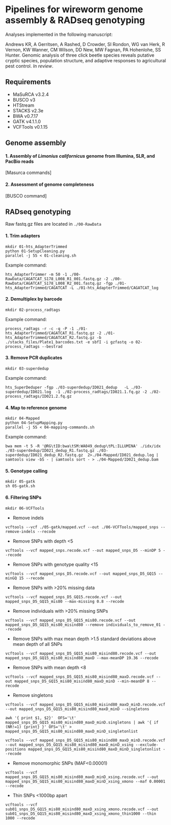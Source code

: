 # Pipelines for wireworm genome assembly & RADseq genotyping

Analyses implemented in the following manuscript:

Andrews KR, A Gerritsen, A Rashed, D Crowder, SI Rondon, WG van Herk, R Vernon, KW Wanner, CM Wilson, DD New, MW Fagnan, PA Hohenlohe, SS Hunter. Genomic analysis of three click beetle species reveals putative cryptic species, population structure, and adaptive responses to agricultural pest control. *In review*.

## Requirements

* MaSuRCA v3.2.4
* BUSCO v3
* HTStream
* STACKS v2.3e
* BWA v0.7.17
* GATK v4.1.1.0
* VCFTools v0.1.15

## Genome assembly

#### 1. Assembly of *Limonius californicus* genome from Illumina, SLR, and PacBio reads

[Masurca commands]

#### 2. Assessment of genome completeness

[BUSCO command]




## RADseq genotyping

Raw fastq.gz files are located in ```./00-RawData```

#### 1. Trim adapters

```
mkdir 01-hts_AdapterTrimmed
python 01-SetupCleaning.py
parallel -j 55 < 01-cleaning.sh
```

Example command:

```
hts_AdapterTrimmer -m 50 -1 ./00-RawData/CAGATCAT_S178_L008_R1_001.fastq.gz -2 ./00-RawData/CAGATCAT_S178_L008_R2_001.fastq.gz -fgp ./01-hts_AdapterTrimmed/CAGATCAT -L ./01-hts_AdapterTrimmed/CAGATCAT_log
```

#### 2. Demultiplex by barcode

```
mkdir 02-process_radtags
```

Example command: 

```
process_radtags -r -c -q -P -1 ./01-hts_AdapterTrimmed/CAGATCAT_R1.fastq.gz -2 ./01-hts_AdapterTrimmed/CAGATCAT_R2.fastq.gz -b ./stacks_files/Plate1_barcodes.txt -e sbfI -i gzfastq -o 02-process_radtags --bestrad
```


#### 3. Remove PCR duplicates

```
mkdir 03-superdedup
```

Example command:
```
hts_SuperDeduper -fgp ./03-superdedup/ID021_dedup   -L ./03-superdedup/ID021.log  -1 ./02-process_radtags/ID021.1.fq.gz -2 ./02-process_radtags/ID021.2.fq.gz
```

#### 4. Map to reference genome

```
mkdir 04-Mapped
python 04-SetupMapping.py
parallel -j 55 < 04-mapping-commands.sh
```

Example command:
```
bwa mem -t 5 -R '@RG\tID:bwa\tSM:WA049_dedup\tPL:ILLUMINA' ./idx/idx ./03-superdedup/ID021_dedup_R1.fastq.gz ./03-superdedup/ID021_dedup_R2.fastq.gz  2>./04-Mapped/ID021_dedup.log | samtools view -bS - | samtools sort - > ./04-Mapped/ID021_dedup.bam
```

#### 5. Genotype calling

```
mkdir 05-gatk
sh 05-gatk.sh
```

#### 6. Filtering SNPs

```
mkdir 06-VCFTools
```

*  Remove indels
```
vcftools --vcf ./05-gatk/mapped.vcf --out ./06-VCFTools/mapped_snps --remove-indels --recode
```

*  Remove SNPs with depth <5
```
vcftools --vcf mapped_snps.recode.vcf --out mapped_snps_D5 --minDP 5 --recode
```

*  Remove SNPs with genotype quality <15
```
vcftools --vcf mapped_snps_D5.recode.vcf --out mapped_snps_D5_GQ15 --minGQ 15 --recode
```

*  Remove SNPs with >20% missing data
```
vcftools --vcf mapped_snps_D5_GQ15.recode.vcf --out mapped_snps_D5_GQ15_mis80 --max-missing 0.8 --recode
```

*  Remove individuals with >20% missing SNPs
```
vcftools --vcf mapped_snps_D5_GQ15_mis80.recode.vcf --out mapped_snps_D5_GQ15_mis80_misind80 --remove individuals_to_remove_01 --recode
```

*  Remove SNPs with max mean depth >1.5 standard deviations above mean depth of all SNPs
```
vcftools --vcf mapped_snps_D5_GQ15_mis80_misind80.recode.vcf --out mapped_snps_D5_GQ15_mis80_misind80_maxD --max-meanDP 19.36 --recode
```

*  Remove SNPs with mean depth <8
```
vcftools --vcf mapped_snps_D5_GQ15_mis80_misind80_maxD.recode.vcf --out mapped_snps_D5_GQ15_mis80_misind80_maxD_minD --min-meanDP 8 --recode
```

*  Remove singletons
```
vcftools --vcf mapped_snps_D5_GQ15_mis80_misind80_maxD_minD.recode.vcf --out mapped_snps_D5_GQ15_mis80_misind80_maxD_minD --singletons

awk '{ print $1, $2}'  OFS='\t' mapped_snps_D5_GQ15_mis80_misind80_maxD_minD.singletons | awk '{ if (NR!=1) {print} }' OFS='\t' > mapped_snps_D5_GQ15_mis80_misind80_maxD_minD_singletonlist

vcftools --vcf mapped_snps_D5_GQ15_mis80_misind80_maxD_minD.recode.vcf --out mapped_snps_D5_GQ15_mis80_misind80_maxD_minD_xsing --exclude-positions mapped_snps_D5_GQ15_mis80_misind80_maxD_minD_singletonlist --recode
```

*  Remove monomorphic SNPs (MAF<0.00001)
```
vcftools --vcf mapped_snps_D5_GQ15_mis80_misind80_maxD_minD_xsing.recode.vcf --out mapped_snps_D5_GQ15_mis80_misind80_maxD_minD_xsing_xmono --maf 0.00001 --recode
```

*  Thin SNPs <1000bp apart
```
vcftools --vcf sub01_snps_D5_GQ15_mis80_misind80_maxD_xsing_xmono.recode.vcf --out sub01_snps_D5_GQ15_mis80_misind80_maxD_xsing_xmono_thin1000 --thin 1000 --recode
```
